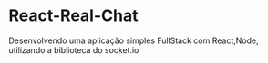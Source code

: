 # React-Real-Chat


Desenvolvendo uma aplicação simples FullStack com React,Node, utilizando a biblioteca do socket.io
